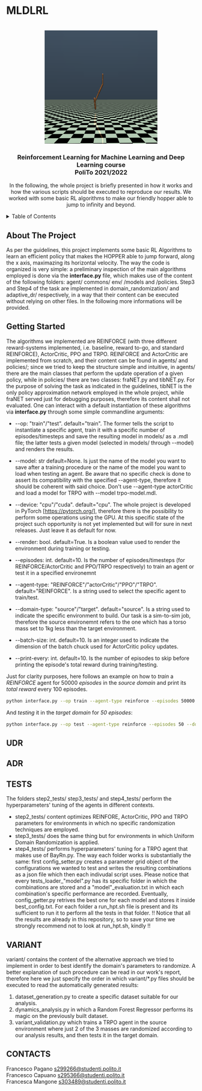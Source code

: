 # MLDLRL
<div id="top"></div>

<br />
<div align="center">
  <a href="https://github.com/wibox/MLDLRL">
    <img src="logo/logo.png" alt="Logo" width="300" height="300">
  </a>

  <h3 align="center">Reinforcement Learning for Machine Learning and Deep Learning course <br /> PoliTo 2021/2022</h3>

  <p align="center">
    In the following, the whole project is briefly presented in how it works and how the various scripts should be executed to reproduce our results. We worked with some basic RL algorithms to make our friendly hopper able to jump to infinity and beyond.
  </p>
</div>

<!-- TABLE OF CONTENTS -->
<details>
  <summary>Table of Contents</summary>
  <ol>
    <li><a href="#about-the-project">About The Project</a></li>
    <li><a href="#getting-started">Getting Started</a></li>
    <li><a href="#udr">Uniform Domain Randomization</a></li>
    <li><a href="#adr">Adaptive Domain Randomization</a></li>
    <li><a href="#tests">Tests</a></li>
    <li><a href="#variant">Variant</a></li>
    <li><a href="#contact">Contacts</a></li>
  </ol>
</details>

<!-- ABOUT THE PROJECT -->
## About The Project
As per the guidelines, this project implements some basic RL Algorithms to learn an efficient policy that makes the HOPPER able to jump forward, along the x axis, maximazing its horizontal velocity. The way the code is organized is very simple: a preliminary inspection of the main algorithms employed is done via the **interface.py** file, which makes use of the content of the following folders: agent/ commons/ env/ /models and /policies. Step3 and Step4 of the task are implemented in domain_randomization/ and adaptive_dr/ respectively, in a way that their content can be executed without relying  on other files. In the following more informations will be provided.

<!-- GETTING STARTED -->
## Getting Started
The algorithms we implemented are REINFORCE (with three different reward-systems implemented, i.e. baseline, reward to-go, and standard REINFORCE), ActorCritic, PPO and TRPO. REINFORCE and ActorCritic are implemented from scratch, and their content can be found in agents/ and policies/; since we tried to keep the structure simple and intuitive, in agents/ there are the main classes that perform the update operation of a given policy, while in policies/ there are two classes: fraNET.py and tibNET.py. For the purpose of solving the task as indicated in the guidelines, tibNET is the only policy approximation network employed in the whole project, while fraNET served just for debugging purposes, therefore its content shall not evaluated. One can interact with a default instantiation of these algorithms via **interface.py** through some simple commandline arguments:


  * --op: "train"/"test". default="train". The former tells the script to instantiate a specific agent, train it with a specific number of episodes/timesteps and save the resulting model in models/ as a .mdl file; the latter tests a given model (selected in models/ through --model) and renders the results.

  * --model: str default=None. Is just the name of the model you want to save after a training procedure or the name of the model you want to load when testing an agent. Be aware that no specific check is done to assert its compatibility with the specified --agent-type, therefore it should be coherent with said choice. Don't use --agent-type actorCritic and load a model for TRPO with --model trpo-model.mdl.

  * --device: "cpu"/"cuda". default="cpu". The whole project is developed in PyTorch [https://pytorch.org/], therefore there is the possibility to perform some operations using the GPU. At this specific state of the project such opportunity is not yet implemented but will for sure in next releases. Just leave it as default for now.

  * --render: bool. default=True. Is a boolean value used to render the environment during training or testing.


  * --episodes: int. default=10. Is the number of episodes/timesteps (for REINFORCE/ActorCritic and PPO/TRPO respectively) to train an agent or test it in a specified environemnt


  * --agent-type: "REINFORCE"/"actorCritic"/"PPO"/"TRPO". default="REINFORCE". Is a string used to select the specific agent to train/test.


  * --domain-type: "source"/"target". default="source". Is a string used to indicate the specific environment to build. Our task is a sim-to-sim job, therefore the source environemnt refers to the one which has a torso mass set to 1kg less than the target environment.


  * --batch-size: int. default=10. Is an integer used to indicate the dimension of the batch chuck used for ActorCritic policy updates.


  * --print-every: int. default=10. Is the number of episodes to skip before printing the episode's total reward during training/testing.



Just for clarity purposes, here follows an example on how to _train_ a _REINFORCE_ agent for 50000 _episodes_ in the _source domain_ and print its _total reward_ every 100 episodes.
```sh
python interface.py --op train --agent-type reinforce --episodes 50000 --domain-type source --print-every 100
```
And _testing_ it in the _target domain_ for _50 episodes_:
```sh
python interface.py --op test --agent-type reinforce --episodes 50 --domain-type target --render --model reinforce-model.mdl
```

<!-- UDR -->
## UDR

<!-- ADR -->
## ADR

<!-- TESTS -->
## TESTS
The folders step2_tests/ step3_tests/ and step4_tests/ perform the hyperparameters' tuning of the agents in different contexts.
* step2_tests/ content optimizes REINFORE, ActorCritic, PPO and TRPO parameters for environments in which no specific randomization techniques are employed.
* step3_tests/ does the same thing but for environments in which Uniform Domain Randomization is applied.
* step4_tests/ performs hyperparameters' tuning for a TRPO agent that makes use of BayRn.py.
The way each folder works is substantially the same: first config_setter.py creates a parameter grid object of the configurations we wanted to test and writes the resulting combinations as a json file which then each indivudal script uses. Please notice that every tests_loader_"model".py has its specific folder in which the combinations are stored and a "model"_evaluation.txt in which each combination's specific performance are recorded. Eventually, config_getter.py retrives the best one for each model and stores it inside best_config.txt. For each folder a run_hpt.sh file is present and its sufficient to run it to perform all the tests in that folder. !! Notice that all the results are already in this repository, so to save your time we strongly recommend not to look at run_hpt.sh, kindly !!
<!-- VARIANT -->
## VARIANT
variant/ contains the content of the alternative approach we tried to implement in order to best identify the domain's parameters to randomize. A better explanation of such procedure can be read in our work's report, therefore here we just specify the order in which variant/*.py files should be executed to read the automatically generated results:

<ol>
<li>dataset_generation.py to create a specific dataset suitable for our analysis.</li>
<li>dynamics_analysis.py in which a Random Forest Regressor performs its magic on the previously built dataset.</li>
<li>
variant_validation.py which trains a TRPO agent in the source environment where just 2 of the 3 masses are randomized according to our analysis results, and then tests it in the target domain.
</li>
</ol>

<!-- CONTACTS -->
## CONTACTS
Francesco Pagano  s299266@studenti.polito.it <br />
Francesco Capuano  s295366@studenti.polito.it <br />
Francesca Mangone  s303489@studenti.polito.it